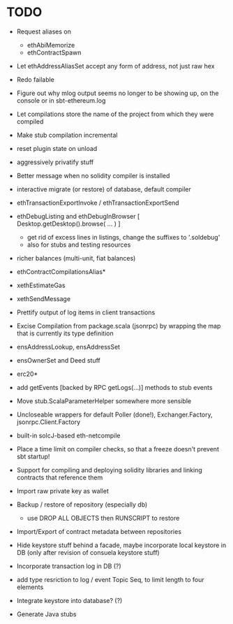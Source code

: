 # TODO

* Request aliases on
  - ethAbiMemorize
  - ethContractSpawn

* Let ethAddressAliasSet accept any form of address, not just raw hex

* Redo failable

* Figure out why mlog output seems no longer to be showing up, on the console
  or in sbt-ethereum.log

* Let compilations store the name of the project from which they were compiled

* Make stub compilation incremental
    
* reset plugin state on unload
* aggressively privatify stuff

* Better message when no solidity compiler is installed

* interactive migrate (or restore) of database, default compiler

* ethTransactionExportInvoke / ethTransactionExportSend  
* ethDebugListing and ethDebugInBrowser [ Desktop.getDesktop().browse( ... ) ]
  * get rid of excess lines in listings, change the suffixes to '.soldebug'
  * also for stubs and testing resources
* richer balances (multi-unit, fiat balances)
* ethContractCompilationsAlias*
* xethEstimateGas
* xethSendMessage
* Prettify output of log items in client transactions
* Excise Compilation from package.scala (jsonrpc) by wrapping the map that is currently its type definition
* ensAddressLookup, ensAddressSet
* ensOwnerSet and Deed stuff
* erc20*

* add getEvents [backed by RPC getLogs(...)] methods to stub events
* Move stub.ScalaParameterHelper somewhere more sensible
* Uncloseable wrappers for default Poller (done!), Exchanger.Factory, jsonrpc.Client.Factory

* built-in solcJ-based eth-netcompile
* Place a time limit on compiler checks, so that a freeze doesn't prevent sbt startup!
* Support for compiling and deploying solidity libraries and linking contracts that reference them
* Import raw private key as wallet
* Backup / restore of repository (especially db)
  * use DROP ALL OBJECTS then RUNSCRIPT to restore
* Import/Export of contract metadata between repositories
* Hide keystore stuff behind a facade, maybe incorporate local keystore in DB (only after revision of consuela keystore stuff)
* Incorporate transaction log in DB (?)
* add type resriction to log / event Topic Seq, to limit length to four elements
* Integrate keystore into database? (?)
* Generate Java stubs

